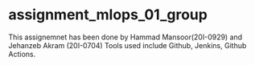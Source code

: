 # assignment_mlops_01_group
This assignemnet has been done by Hammad Mansoor(20I-0929) and Jehanzeb Akram (20I-0704)
Tools used include Github, Jenkins, Github Actions.
